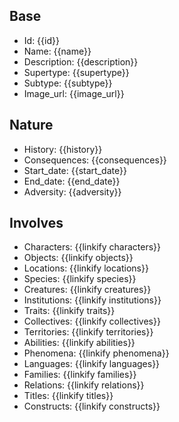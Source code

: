 ## Base
- <span class="text-field" data-tooltip="Text">Id</span>: {{id}}
- <span class="text-field" data-tooltip="Text">Name</span>: {{name}}
- <span class="text-field" data-tooltip="Text">Description</span>: {{description}}
- <span class="text-field" data-tooltip="Text">Supertype</span>: {{supertype}}
- <span class="text-field" data-tooltip="Text">Subtype</span>: {{subtype}}
- <span class="text-field" data-tooltip="Text">Image_url</span>: {{image_url}}

## Nature
- <span class="string" data-tooltip="Text">History</span>: {{history}}
- <span class="string" data-tooltip="Text">Consequences</span>: {{consequences}}
- <span class="integer" data-tooltip="Number, max: 0">Start_date</span>: {{start_date}}
- <span class="integer" data-tooltip="Number, max: 0">End_date</span>: {{end_date}}
- <span class="string" data-tooltip="Text">Adversity</span>: {{adversity}}

## Involves
- <span class="multi-link-field" data-tooltip="Multi Character">Characters</span>: {{linkify characters}}
- <span class="multi-link-field" data-tooltip="Multi Object">Objects</span>: {{linkify objects}}
- <span class="multi-link-field" data-tooltip="Multi Location">Locations</span>: {{linkify locations}}
- <span class="multi-link-field" data-tooltip="Multi Species">Species</span>: {{linkify species}}
- <span class="multi-link-field" data-tooltip="Multi Creature">Creatures</span>: {{linkify creatures}}
- <span class="multi-link-field" data-tooltip="Multi Institution">Institutions</span>: {{linkify institutions}}
- <span class="multi-link-field" data-tooltip="Multi Trait">Traits</span>: {{linkify traits}}
- <span class="multi-link-field" data-tooltip="Multi Collective">Collectives</span>: {{linkify collectives}}
- <span class="multi-link-field" data-tooltip="Multi Territory">Territories</span>: {{linkify territories}}
- <span class="multi-link-field" data-tooltip="Multi Ability">Abilities</span>: {{linkify abilities}}
- <span class="multi-link-field" data-tooltip="Multi Phenomenon">Phenomena</span>: {{linkify phenomena}}
- <span class="multi-link-field" data-tooltip="Multi Language">Languages</span>: {{linkify languages}}
- <span class="multi-link-field" data-tooltip="Multi Family">Families</span>: {{linkify families}}
- <span class="multi-link-field" data-tooltip="Multi Relation">Relations</span>: {{linkify relations}}
- <span class="multi-link-field" data-tooltip="Multi Title">Titles</span>: {{linkify titles}}
- <span class="multi-link-field" data-tooltip="Multi Construct">Constructs</span>: {{linkify constructs}}

